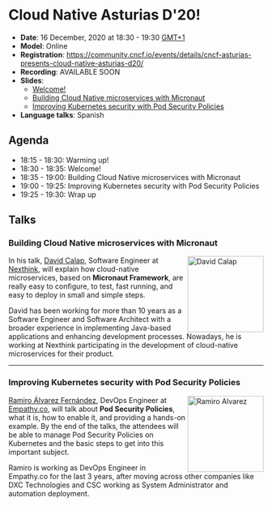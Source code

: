 # Cloud Native Asturias D'20!
- **Date**: 16 December, 2020 at 18:30 - 19:30 [GMT+1](https://www.timeanddate.com/worldclock/spain/madrid)
- **Model**: Online 
- **Registration**: https://community.cncf.io/events/details/cncf-asturias-presents-cloud-native-asturias-d20/
- **Recording**: AVAILABLE SOON
- **Slides**: 
  - [Welcome!](https://docs.google.com/presentation/d/1n532PY0aSukLcOzErAvnynomwl8BINBTTu3DD6NSr78/edit?usp=sharing)
  - [Building Cloud Native microservices with Micronaut](https://docs.google.com/presentation/d/1b0VEDyovW1uaoQCRkUT1gwPh6S4BZXQRMSTOMd3PwOo/edit#slide=id.gb10f10c126_0_1103)
  - [Improving Kubernetes security with Pod Security Policies](https://github.com/empathyco/ops-kubernetes-psp)
- **Language talks**: Spanish
## Agenda
- 18:15 - 18:30: Warming up!
- 18:30 - 18:35: Welcome!
- 18:35 - 19:00: Building Cloud Native microservices with Micronaut
- 19:00 - 19:25: Improving Kubernetes security with Pod Security Policies
- 19:25 - 19:30: Wrap up
## Talks
<h3> Building Cloud Native microservices with Micronaut</h3>
<p>
    <img align="right" width="150" alt="David Calap" src="https://media-exp1.licdn.com/dms/image/C4D03AQHjLXRpbaQD0A/profile-displayphoto-shrink_200_200/0?e=1611187200&v=beta&t=CGqiRFbW_pMZibNDxeqoDK0bBa35cZ9NeB7ROU1HFZI"/>
    In his talk, <a href="https://www.linkedin.com/in/david-calap-bayarri/">David Calap</a>, 
    Software Engineer at <a href="https://www.nexthink.com">Nexthink</a>, will explain how 
    cloud-native microservices, based on <b>Micronaut Framework</b>,
    are really easy to configure, to test, fast running, and easy to deploy in small and simple steps.
</p>
<p>
David has been working for more than 10 years as a Software Engineer and Software Architect with a
broader experience in implementing Java-based applications and enhancing development processes. Nowadays,
he is working at Nexthink participating in the development of cloud-native microservices for their
product.
</p>

---
<h3>Improving Kubernetes security with Pod Security Policies</h3>
<p>
    <img align="right" width="150" alt="Ramiro Alvarez" src="https://media-exp1.licdn.com/dms/image/C4E03AQEPqBdLW7rnwQ/profile-displayphoto-shrink_800_800/0?e=1612396800&v=beta&t=LupQUMPYJTLKBx4bYfN0zRP4uuXAXhdzpd1wty3tWc4"/>
    <a href="https://www.linkedin.com/in/ramiro-alvarez-fernandez-3b945b77/">Ramiro Álvarez Fernández</a>, 
    DevOps Engineer at <a href="https://www.empathy.co">Empathy.co</a>, will talk about <b>Pod Security
    Policies</b>, what it is, how to enable it, and providing a hands-on example.
    By the end of the talks, the attendees will be able to manage Pod Security Policies on Kubernetes
    and the basic steps to get into this important subject.
</p>
<p>
    Ramiro is working as DevOps Engineer in Empathy.co for the last 3 years, after moving across
    other companies like DXC Technologies and CSC working as System Administrator and automation
    deployment.
</p>
